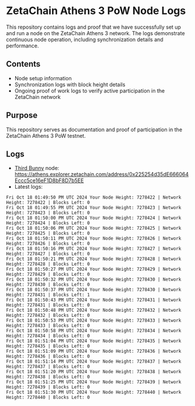 # ZetaChain Athens 3 PoW Node Logs
This repository contains logs and proof that we have successfully set up and run a node on the ZetaChain Athens 3 network. The logs demonstrate continuous node operation, including synchronization details and performance.

## Contents
- Node setup information
- Synchronization logs with block height details
- Ongoing proof of work logs to verify active participation in the ZetaChain network

## Purpose
This repository serves as documentation and proof of participation in the ZetaChain Athens 3 PoW testnet.

## Logs

- [Third Bunny](https://thirdbunny.xyz/) node: https://athens.explorer.zetachain.com/address/0x225254d35dE666064Eccc5ce16eF1D8bF8D7b5EE
- Latest logs:
```
Fri Oct 18 01:49:50 PM UTC 2024 Your Node Height: 7278422 | Network Height: 7278422 | Blocks Left: 0
Fri Oct 18 01:49:55 PM UTC 2024 Your Node Height: 7278423 | Network Height: 7278423 | Blocks Left: 0
Fri Oct 18 01:50:00 PM UTC 2024 Your Node Height: 7278424 | Network Height: 7278424 | Blocks Left: 0
Fri Oct 18 01:50:06 PM UTC 2024 Your Node Height: 7278425 | Network Height: 7278425 | Blocks Left: 0
Fri Oct 18 01:50:11 PM UTC 2024 Your Node Height: 7278426 | Network Height: 7278426 | Blocks Left: 0
Fri Oct 18 01:50:16 PM UTC 2024 Your Node Height: 7278427 | Network Height: 7278427 | Blocks Left: 0
Fri Oct 18 01:50:21 PM UTC 2024 Your Node Height: 7278428 | Network Height: 7278428 | Blocks Left: 0
Fri Oct 18 01:50:27 PM UTC 2024 Your Node Height: 7278429 | Network Height: 7278429 | Blocks Left: 0
Fri Oct 18 01:50:32 PM UTC 2024 Your Node Height: 7278430 | Network Height: 7278430 | Blocks Left: 0
Fri Oct 18 01:50:37 PM UTC 2024 Your Node Height: 7278430 | Network Height: 7278431 | Blocks Left: 1
Fri Oct 18 01:50:43 PM UTC 2024 Your Node Height: 7278431 | Network Height: 7278431 | Blocks Left: 0
Fri Oct 18 01:50:48 PM UTC 2024 Your Node Height: 7278432 | Network Height: 7278432 | Blocks Left: 0
Fri Oct 18 01:50:53 PM UTC 2024 Your Node Height: 7278433 | Network Height: 7278433 | Blocks Left: 0
Fri Oct 18 01:50:58 PM UTC 2024 Your Node Height: 7278434 | Network Height: 7278434 | Blocks Left: 0
Fri Oct 18 01:51:04 PM UTC 2024 Your Node Height: 7278435 | Network Height: 7278435 | Blocks Left: 0
Fri Oct 18 01:51:09 PM UTC 2024 Your Node Height: 7278436 | Network Height: 7278436 | Blocks Left: 0
Fri Oct 18 01:51:14 PM UTC 2024 Your Node Height: 7278437 | Network Height: 7278437 | Blocks Left: 0
Fri Oct 18 01:51:20 PM UTC 2024 Your Node Height: 7278438 | Network Height: 7278438 | Blocks Left: 0
Fri Oct 18 01:51:25 PM UTC 2024 Your Node Height: 7278439 | Network Height: 7278439 | Blocks Left: 0
Fri Oct 18 01:51:30 PM UTC 2024 Your Node Height: 7278440 | Network Height: 7278440 | Blocks Left: 0
```
